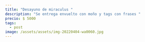 ```yaml
---
title: "Desayuno de miraculus "
description: "Se entrega envuelto con moño y tags con frases "
precio: $ 5000
tags:
  - post
image: /assets/assets/img-20220404-wa0060.jpg
---
```

